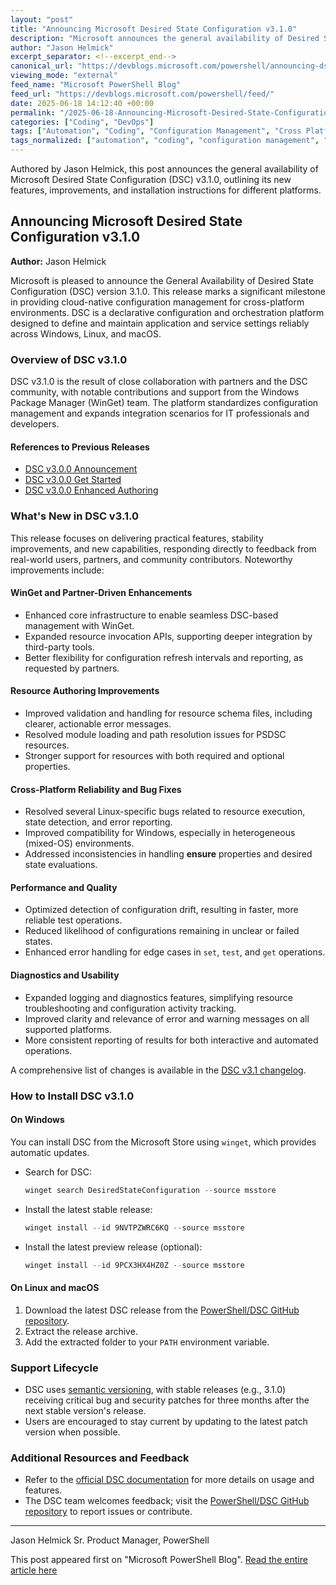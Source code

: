 ```yaml
---
layout: "post"
title: "Announcing Microsoft Desired State Configuration v3.1.0"
description: "Microsoft announces the general availability of Desired State Configuration (DSC) v3.1.0, introducing cross-platform enhancements, better integration with WinGet, improved resource authoring, and more robust diagnostics. The update delivers features based on partner and community feedback, and provides installation guidance for Windows, Linux, and macOS."
author: "Jason Helmick"
excerpt_separator: <!--excerpt_end-->
canonical_url: "https://devblogs.microsoft.com/powershell/announcing-dsc-v3-1-0/"
viewing_mode: "external"
feed_name: "Microsoft PowerShell Blog"
feed_url: "https://devblogs.microsoft.com/powershell/feed/"
date: 2025-06-18 14:12:40 +00:00
permalink: "/2025-06-18-Announcing-Microsoft-Desired-State-Configuration-v310.html"
categories: ["Coding", "DevOps"]
tags: ["Automation", "Coding", "Configuration Management", "Cross Platform", "Desired State Configuration", "DevOps", "DSC", "IaC", "Linux", "News", "PowerShell", "PowerShell DSC", "Resource Authoring", "Windows", "WinGet"]
tags_normalized: ["automation", "coding", "configuration management", "cross platform", "desired state configuration", "devops", "dsc", "iac", "linux", "news", "powershell", "powershell dsc", "resource authoring", "windows", "winget"]
---
```


Authored by Jason Helmick, this post announces the general availability of Microsoft Desired State Configuration (DSC) v3.1.0, outlining its new features, improvements, and installation instructions for different platforms.<!--excerpt_end-->

## Announcing Microsoft Desired State Configuration v3.1.0

**Author:** Jason Helmick

Microsoft is pleased to announce the General Availability of Desired State Configuration (DSC) version 3.1.0. This release marks a significant milestone in providing cloud-native configuration management for cross-platform environments. DSC is a declarative configuration and orchestration platform designed to define and maintain application and service settings reliably across Windows, Linux, and macOS.

### Overview of DSC v3.1.0

DSC v3.1.0 is the result of close collaboration with partners and the DSC community, with notable contributions and support from the Windows Package Manager (WinGet) team. The platform standardizes configuration management and expands integration scenarios for IT professionals and developers.

#### References to Previous Releases

- [DSC v3.0.0 Announcement](https://devblogs.microsoft.com/powershell/announcing-dsc-v3/)
- [DSC v3.0.0 Get Started](https://devblogs.microsoft.com/powershell/get-started-with-dsc-v3/)
- [DSC v3.0.0 Enhanced Authoring](https://devblogs.microsoft.com/powershell/enhanced-authoring-with-dsc-v3/)

### What's New in DSC v3.1.0

This release focuses on delivering practical features, stability improvements, and new capabilities, responding directly to feedback from real-world users, partners, and community contributors. Noteworthy improvements include:

#### WinGet and Partner-Driven Enhancements

- Enhanced core infrastructure to enable seamless DSC-based management with WinGet.
- Expanded resource invocation APIs, supporting deeper integration by third-party tools.
- Better flexibility for configuration refresh intervals and reporting, as requested by partners.

#### Resource Authoring Improvements

- Improved validation and handling for resource schema files, including clearer, actionable error messages.
- Resolved module loading and path resolution issues for PSDSC resources.
- Stronger support for resources with both required and optional properties.

#### Cross-Platform Reliability and Bug Fixes

- Resolved several Linux-specific bugs related to resource execution, state detection, and error reporting.
- Improved compatibility for Windows, especially in heterogeneous (mixed-OS) environments.
- Addressed inconsistencies in handling **ensure** properties and desired state evaluations.

#### Performance and Quality

- Optimized detection of configuration drift, resulting in faster, more reliable test operations.
- Reduced likelihood of configurations remaining in unclear or failed states.
- Enhanced error handling for edge cases in `set`, `test`, and `get` operations.

#### Diagnostics and Usability

- Expanded logging and diagnostics features, simplifying resource troubleshooting and configuration activity tracking.
- Improved clarity and relevance of error and warning messages on all supported platforms.
- More consistent reporting of results for both interactive and automated operations.

A comprehensive list of changes is available in the [DSC v3.1 changelog](https://github.com/PowerShell/DSC/blob/main/CHANGELOG.md).

### How to Install DSC v3.1.0

#### On Windows

You can install DSC from the Microsoft Store using `winget`, which provides automatic updates.

- Search for DSC:

  ```powershell
  winget search DesiredStateConfiguration --source msstore
  ```

- Install the latest stable release:

  ```powershell
  winget install --id 9NVTPZWRC6KQ --source msstore
  ```

- Install the latest preview release (optional):

  ```powershell
  winget install --id 9PCX3HX4HZ0Z --source msstore
  ```

#### On Linux and macOS

1. Download the latest DSC release from the [PowerShell/DSC GitHub repository](https://github.com/PowerShell/DSC/releases).
2. Extract the release archive.
3. Add the extracted folder to your `PATH` environment variable.

### Support Lifecycle

- DSC uses [semantic versioning](https://semver.org/), with stable releases (e.g., 3.1.0) receiving critical bug and security patches for three months after the next stable version's release.
- Users are encouraged to stay current by updating to the latest patch version when possible.

### Additional Resources and Feedback

- Refer to the [official DSC documentation](https://learn.microsoft.com/powershell/dsc/overview?view=dsc-3.0) for more details on usage and features.
- The DSC team welcomes feedback; visit the [PowerShell/DSC GitHub repository](https://github.com/PowerShell/DSC) to report issues or contribute.

---
Jason Helmick
Sr. Product Manager, PowerShell

This post appeared first on "Microsoft PowerShell Blog". [Read the entire article here](https://devblogs.microsoft.com/powershell/announcing-dsc-v3-1-0/)

